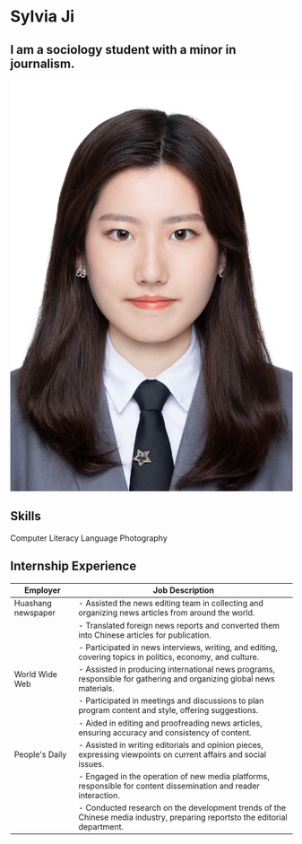 # Sylvia Ji
## I am a sociology student with a minor in journalism.
![ID photo.JPG](https://github.com/sylviaji0225/J124/blob/main/证件照.JPG )
## Skills

Computer Literacy
Language
Photography

## Internship Experience
| Employer                 | Job Description                                                                                                             |
|--------------------------|-----------------------------------------------------------------------------------------------------------------------------|
| Huashang newspaper       | - Assisted the news editing team in collecting and organizing news articles from around the world.                          |
                           | - Translated foreign news reports and converted them into Chinese articles for publication.                                 |
                           | - Participated in news interviews, writing, and editing, covering topics in politics, economy, and culture.                 |
| World Wide Web           | - Assisted in producing international news programs, responsible for gathering and organizing global news materials.        |
                           | - Participated in meetings and discussions to plan program content and style, offering suggestions.                         |
                           | - Aided in editing and proofreading news articles, ensuring accuracy and consistency of content.                            |
| People's Daily           | - Assisted in writing editorials and opinion pieces, expressing viewpoints on current affairs and social issues.            |
                           | - Engaged in the operation of new media platforms, responsible for content dissemination and reader interaction.            |
                           | - Conducted research on the development trends of the Chinese media industry, preparing reportsto the editorial department. |

